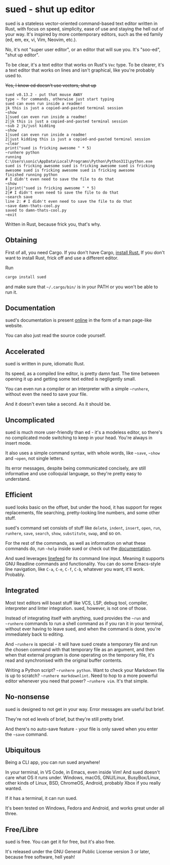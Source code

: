 # sued - shut up editor

sued is a stateless vector-oriented command-based text editor written in Rust,
with focus on speed, simplicity, ease of use and staying the hell out of your
way. It's inspired by more contemporary editors, such as the ed family (ed, em,
ex, vi, Vim, Neovim, etc.).

No, it's not "super user editor", or an editor that will sue you. It's "soo-ed",
"shut up editor".

To be clear, it's a text editor that works on Rust's `Vec` type. To be clearer,
it's a text editor that works on lines and isn't graphical, like you're probably
used to.

~~Yes, I know ed doesn't use vectors, shut up~~

```sued
sued v0.13.2 - put that mouse AWAY
type ~ for commands, otherwise just start typing
sued can even run inside a readme!
jk this is just a copied-and-pasted terminal session
~show
1│sued can even run inside a readme!
2│jk this is just a copied-and-pasted terminal session
~sub 2 jk/just kidding
~show
1│sued can even run inside a readme!
2│just kidding this is just a copied-and-pasted terminal session
~clear
print("sued is fricking awesome " * 5)
~runhere python
running C:\Users\sonic\AppData\Local\Programs\Python\Python311\python.exe
sued is fricking awesome sued is fricking awesome sued is fricking awesome sued is fricking awesome sued is fricking awesome 
finished running python
# I didn't even need to save the file to do that
~show
1│print("sued is fricking awesome " * 5)
2│# I didn't even need to save the file to do that
~search save
line 2: # I didn't even need to save the file to do that
~save damn-thats-cool.py
saved to damn-thats-cool.py
~exit
```

Written in Rust, because frick you, that's why.

## Obtaining

First of all, you need Cargo. If you don't have Cargo, [install Rust.](https://www.rust-lang.org/learn/get-started)
If you don't want to install Rust, frick off and use a different editor.

Run

```bash
cargo install sued
```

and make sure that `~/.cargo/bin/` is in your PATH or you won't be able to run
it.

## Documentation

sued's documentation is present [online](https://aeriavelocity.github.io/sued)
in the form of a man page-like website.

You can also just read the source code yourself.

## Accelerated

sued is written in pure, idiomatic Rust.

Its speed, as a compiled line editor, is pretty damn fast. The time between
opening it up and getting some text edited is negligently small.

You can even run a compiler or an interpreter with a simple `~runhere`, without
even the need to save your file.

And it doesn't even take a second. As it should be.

## Uncomplicated

sued is much more user-friendly than ed - it's a modeless editor, so there's no
complicated mode switching to keep in your head. You're always in insert mode.

It also uses a simple command syntax, with whole words, like `~save`, `~show`
and `~open`, not single letters.

Its error messages, despite being communicated concisely, are still informative
and use colloquial language, so they're pretty easy to understand.

## Efficient

sued looks basic on the offset, but under the hood, it has support for regex
replacements, file searching, pretty-looking line numbers, and some other stuff.

sued's command set consists of stuff like `delete`, `indent`, `insert`, `open`,
`run`, `runhere`, `save`, `search`, `show`, `substitute`, `swap`, and so on.

For the rest of the commands, as well as information on what these commands do,
run `~help` inside sued or check out the
[documentation](https://aeriavelocity.github.io/sued).

And sued leverages [linefeed](https://github.com/murarth/linefeed) for its
command line input. Meaning it supports GNU Readline commands and functionality.
You can do some Emacs-style line navigation, like `C-a`, `C-e`, `C-f`, `C-b`,
whatever you want, it'll work. Probably.

## Integrated

Most text editors will boast stuff like VCS, LSP, debug tool, compiler,
interpreter and linter integration. sued, however, is not one of those.

Instead of integrating itself with anything, sued provides the `~run` and
`~runhere` commands to run a shell command as if you ran it in your terminal,
without ever having to leave sued, and when the command is done, you're
immediately back to editing.

And `~runhere` is special - it will have sued create a temporary file and run
the chosen command with that temporary file as an argument, and then when that
external program is done operating on the temporary file, it's read and
synchronised with the original buffer contents.

Writing a Python script? `~runhere python`. Want to check your Markdown file
is up to scratch? `~runhere markdownlint`. Need to hop to a more powerful
editor whenever you need that power? `~runhere vim`. It's that simple.

## No-nonsense

sued is designed to not get in your way. Error messages are useful but brief.

They're not ed levels of brief, but they're still pretty brief.

And there's no auto-save feature - your file is only saved when you enter the
`~save` command.

## Ubiquitous

Being a CLI app, you can run sued anywhere!

In your terminal, in VS Code, in Emacs, even inside Vim! And sued doesn't care
what OS it runs under. Windows, macOS, GNU/Linux, BusyBox/Linux, other kinds of
Linux, BSD, ChromeOS, Android, probably Xbox if you really wanted.

If it has a terminal, it can run sued.

It's been tested on Windows, Fedora and Android, and works great under all
three.

## Free/Libre

sued is free. You can get it for free, but it's also free.

It's released under the GNU General Public License version 3 or later, because
free software, hell yeah!

